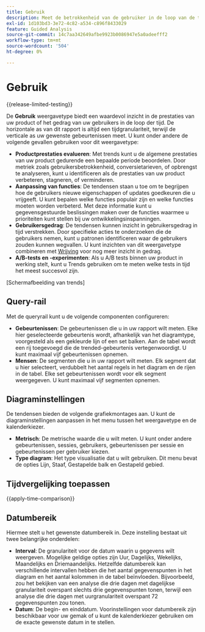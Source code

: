 ```yaml
---
title: Gebruik
description: Meet de betrokkenheid van de gebruiker in de loop van de tijd.
exl-id: 1d103bd3-3e72-4c82-a534-c896f8433029
feature: Guided Analysis
source-git-commit: 14c7aa342649afbe9923b0086947e5a0adeefff2
workflow-type: tm+mt
source-wordcount: '504'
ht-degree: 0%

---
```


# Gebruik

{{release-limited-testing}}

De **Gebruik** weergavetype biedt een waardevol inzicht in de prestaties van uw product of het gedrag van uw gebruikers in de loop der tijd. De horizontale as van dit rapport is altijd een tijdgranulariteit, terwijl de verticale as uw gewenste gebeurtenissen meet. U kunt onder andere de volgende gevallen gebruiken voor dit weergavetype:

* **Productprestaties evalueren**: Met trends kunt u de algemene prestaties van uw product gedurende een bepaalde periode beoordelen. Door metriek zoals gebruikersbetrokkenheid, conversietarieven, of opbrengst te analyseren, kunt u identificeren als de prestaties van uw product verbeteren, stagneren, of verminderen.
* **Aanpassing van functies**: De tendensen staan u toe om te begrijpen hoe de gebruikers nieuwe eigenschappen of updates goedkeuren die u vrijgeeft. U kunt bepalen welke functies populair zijn en welke functies moeten worden verbeterd. Met deze informatie kunt u gegevensgestuurde beslissingen maken over de functies waarmee u prioriteiten kunt stellen bij uw ontwikkelingsinspanningen.
* **Gebruikersgedrag**: De tendensen kunnen inzicht in gebruikersgedrag in tijd verstrekken. Door specifieke acties te onderzoeken die de gebruikers nemen, kunt u patronen identificeren waar de gebruikers zouden kunnen wegvallen. U kunt inzichten van dit weergavetype combineren met [Wrijving](friction.md) voor nog meer inzicht in gedrag.
* **A/B-tests en -experimenten**: Als u A/B tests binnen uw product in werking stelt, kunt u Trends gebruiken om te meten welke tests in tijd het meest succesvol zijn.

[Schermafbeelding van trends]

## Query-rail

Met de queryrail kunt u de volgende componenten configureren:

* **Gebeurtenissen**: De gebeurtenissen die u in uw rapport wilt meten. Elke hier geselecteerde gebeurtenis wordt, afhankelijk van het diagramtype, voorgesteld als een gekleurde lijn of een set balken. Aan de tabel wordt een rij toegevoegd die de trended-gebeurtenis vertegenwoordigt. U kunt maximaal vijf gebeurtenissen opnemen.
* **Mensen**: De segmenten die u in uw rapport wilt meten. Elk segment dat u hier selecteert, verdubbelt het aantal regels in het diagram en de rijen in de tabel. Elke set gebeurtenissen wordt voor elk segment weergegeven. U kunt maximaal vijf segmenten opnemen.

## Diagraminstellingen

De tendensen bieden de volgende grafiekmontages aan. U kunt de diagraminstellingen aanpassen in het menu tussen het weergavetype en de kalenderkiezer.

* **Metrisch**: De metrische waarde die u wilt meten. U kunt onder andere gebeurtenissen, sessies, gebruikers, gebeurtenissen per sessie en gebeurtenissen per gebruiker kiezen.
* **Type diagram**: Het type visualisatie dat u wilt gebruiken. Dit menu bevat de opties Lijn, Staaf, Gestapelde balk en Gestapeld gebied.

## Tijdvergelijking toepassen

{{apply-time-comparison}}

## Datumbereik

Hiermee stelt u het gewenste datumbereik in. Deze instelling bestaat uit twee belangrijke onderdelen:

* **Interval**: De granulariteit voor de datum waarin u gegevens wilt weergeven. Mogelijke geldige opties zijn Uur, Dagelijks, Wekelijks, Maandelijks en Driemaandelijks. Hetzelfde datumbereik kan verschillende intervallen hebben die het aantal gegevenspunten in het diagram en het aantal kolommen in de tabel beïnvloeden. Bijvoorbeeld, zou het bekijken van een analyse die drie dagen met dagelijkse granulariteit overspant slechts drie gegevenspunten tonen, terwijl een analyse die drie dagen met uurgranulariteit overspant 72 gegevenspunten zou tonen.
* **Datum**: De begin- en einddatum. Voorinstellingen voor datumbereik zijn beschikbaar voor uw gemak of u kunt de kalenderkiezer gebruiken om de exacte gewenste datum in te stellen.
